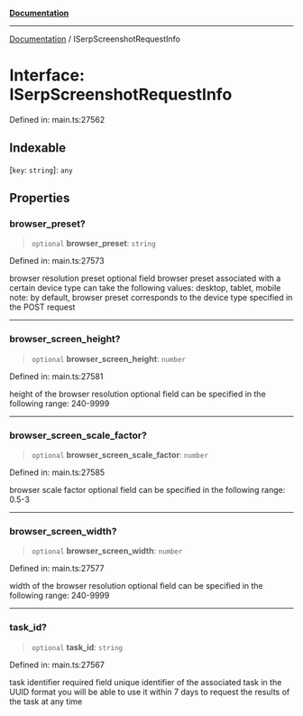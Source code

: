 [**Documentation**](../README.md)

***

[Documentation](../README.md) / ISerpScreenshotRequestInfo

# Interface: ISerpScreenshotRequestInfo

Defined in: main.ts:27562

## Indexable

\[`key`: `string`\]: `any`

## Properties

### browser\_preset?

> `optional` **browser\_preset**: `string`

Defined in: main.ts:27573

browser resolution preset
optional field
browser preset associated with a certain device type
can take the following values: desktop, tablet, mobile
note: by default, browser preset corresponds to the device type specified in the POST request

***

### browser\_screen\_height?

> `optional` **browser\_screen\_height**: `number`

Defined in: main.ts:27581

height of the browser resolution
optional field
can be specified in the following range: 240-9999

***

### browser\_screen\_scale\_factor?

> `optional` **browser\_screen\_scale\_factor**: `number`

Defined in: main.ts:27585

browser scale factor
optional field
can be specified in the following range: 0.5-3

***

### browser\_screen\_width?

> `optional` **browser\_screen\_width**: `number`

Defined in: main.ts:27577

width of the browser resolution
optional field
can be specified in the following range: 240-9999

***

### task\_id?

> `optional` **task\_id**: `string`

Defined in: main.ts:27567

task identifier
required field
unique identifier of the associated task in the UUID format
you will be able to use it within 7 days to request the results of the task at any time
